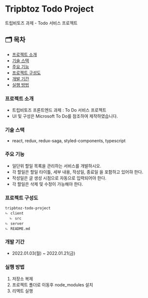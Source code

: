 # Tripbtoz Todo Project

트립비토즈 과제 - Todo 서비스 프로젝트

## 🗂 목차

- [프로젝트 소개](#프로젝트-소개)
- [기술 스택](#기술-스택)
- [주요 기능](#주요-기능)
- [프로젝트 구성도](#프로젝트-구성도)
- [개발 기간](#개발-기간)
- [실행 방법](#실행-방법)

### 프로젝트 소개

- 트립비토즈 프론트엔드 과제 : To Do 서비스 프로젝트
- UI 및 구성은 Microsoft To Do를 참조하여 제작하였습니다.

### 기술 스택

- react, redux, redux-saga, styled-components, typescript

### 주요 기능

- 일단위 할일 목록을 관리하는 서비스를 개발하시오.
- 각 할일은 할일 타이틀, 세부 내용, 작성일, 종료일 을 포함하고 있어햐 한다.
- 작성일은 글 생성 시점으로 자동으로 입력되어야 한다.
- 각 할일은 삭제 및 수정이 가능해야 한다.

### 프로젝트 구성도

```
tripbtoz-todo-project
ㄴ client
  ㄴ src
ㄴ server
ㄴ README.md
```

### 개발 기간

- 2022.01.03(월) ~ 2022.01.21(금)

### 실행 방법

1. 저장소 복제
2. 프로젝트 폴더로 이동후 node_modules 설치
3. 리액트 실행
